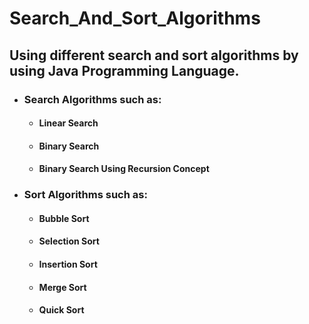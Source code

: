# Search_And_Sort_Algorithms
  ## Using different search and sort algorithms by using Java Programming Language.
   * ### Search Algorithms such as: 
     - #### Linear Search
     - #### Binary Search
     - #### Binary Search Using Recursion Concept
   * ### Sort Algorithms such as: 
     - #### Bubble Sort
     - #### Selection Sort
     - #### Insertion Sort
     - #### Merge Sort
     - #### Quick Sort
